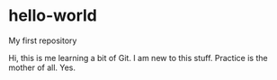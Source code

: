 # hello-world

My first repository

Hi, this is me learning a bit of Git. 
I am new to this stuff.
Practice is the mother of all.
Yes.
